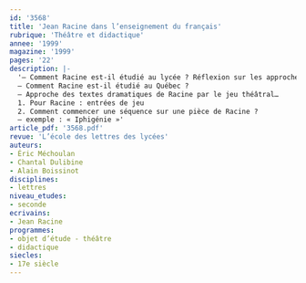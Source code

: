 ```yaml
---
id: '3568'
title: 'Jean Racine dans l’enseignement du français'
rubrique: 'Théâtre et didactique'
annee: '1999'
magazine: '1999'
pages: '22'
description: |-
  '– Comment Racine est-il étudié au lycée ? Réflexion sur les approches du théâtre de Racine dans le secondaire…
  – Comment Racine est-il étudié au Québec ?
  – Approche des textes dramatiques de Racine par le jeu théâtral…
  1. Pour Racine : entrées de jeu
  2. Comment commencer une séquence sur une pièce de Racine ?
  – exemple : « Iphigénie »'
article_pdf: '3568.pdf'
revue: 'L’école des lettres des lycées'
auteurs:
- Éric Méchoulan
- Chantal Dulibine
- Alain Boissinot
disciplines:
- lettres
niveau_etudes:
- seconde
ecrivains:
- Jean Racine
programmes:
- objet d’étude - théâtre
- didactique
siecles:
- 17e siècle
---
```

